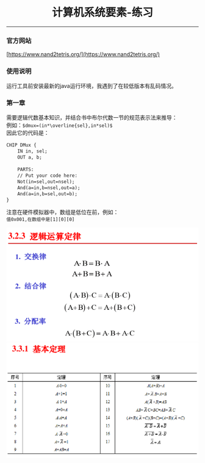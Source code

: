 # <center>计算机系统要素-练习</center>

----------

### 官方网站  
[https://www.nand2tetris.org/](https://www.nand2tetris.org/)  
### 使用说明  
运行工具前安装最新的java运行环境，我遇到了在较低版本有乱码情况。  

### 第一章  
需要逻辑代数基本知识，并结合书中布尔代数一节的规范表示法来推导：  
例如：`$dmux=(in*\overline{sel},in*sel)$`  
因此它的代码是：  
``` hdl  
CHIP DMux {
    IN in, sel;
    OUT a, b;

    PARTS:
    // Put your code here:
    Not(in=sel,out=nsel);
    And(a=in,b=nsel,out=a);
    And(a=in,b=sel,out=b);
}
```  

注意在硬件模拟器中，数组是低位在前，例如：  
`值0x001,在数组中是[1][0][0]`

![逻辑运算法则](./img/bool_op.png)  
![逻辑运算基本定理](./img/bool_law.png)  